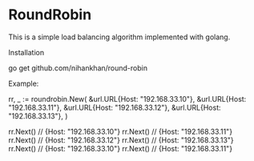 # RoundRobin
This is a simple load balancing algorithm implemented with golang.

Installation

go get github.com/nihankhan/round-robin

Example:

rr, _ := roundrobin.New(
    &url.URL{Host: "192.168.33.10"},
    &url.URL{Host: "192.168.33.11"},
    &url.URL{Host: "192.168.33.12"},
    &url.URL{Host: "192.168.33.13"},
)

rr.Next() // {Host: "192.168.33.10"}
rr.Next() // {Host: "192.168.33.11"}
rr.Next() // {Host: "192.168.33.12"}
rr.Next() // {Host: "192.168.33.13"}
rr.Next() // {Host: "192.168.33.10"}
rr.Next() // {Host: "192.168.33.11"}
